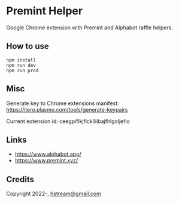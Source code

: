 # Premint Helper

Google Chrome extension with Premint and Alphabot raffle helpers.

## How to use

```
npm install
npm run dev
npm run prod
```

## Misc

Generate key to Chrome extensions manifest: https://itero.plasmo.com/tools/generate-keypairs

Current extension id: ceegpiflkjflcklliibajfhlgoljefio

## Links

- https://www.alphabot.app/
- https://www.premint.xyz/

## Credits

Copyright 2022-, hstream@gmail.com
